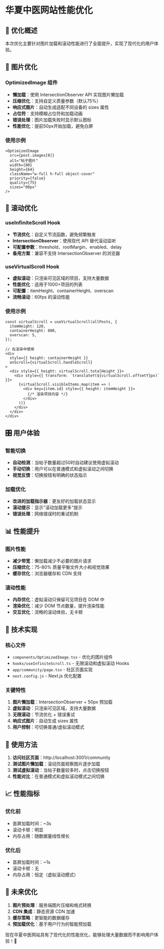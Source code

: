 # 华夏中医网站性能优化

## 🚀 优化概述

本次优化主要针对图片加载和滚动性能进行了全面提升，实现了现代化的用户体验。

## 📸 图片优化

### OptimizedImage 组件
- **懒加载**：使用 IntersectionObserver API 实现图片懒加载
- **压缩优化**：支持自定义质量参数（默认75%）
- **响应式图片**：自动生成适配不同设备的 sizes 属性
- **占位符**：支持模糊占位符和加载动画
- **错误处理**：图片加载失败时显示默认图标
- **性能优化**：提前50px开始加载，避免白屏

### 使用示例
```tsx
<OptimizedImage
  src={post.images[0]}
  alt="帖子图片"
  width={80}
  height={64}
  className="w-full h-full object-cover"
  priority={false}
  quality={75}
  sizes="80px"
/>
```

## 🔄 滚动优化

### useInfiniteScroll Hook
- **节流优化**：自定义节流函数，避免频繁触发
- **IntersectionObserver**：使用现代 API 替代滚动监听
- **可配置参数**：threshold、rootMargin、enabled、delay
- **备用方案**：兼容不支持 IntersectionObserver 的浏览器

### useVirtualScroll Hook
- **虚拟滚动**：只渲染可见区域的项目，支持大量数据
- **性能优化**：适用于1000+项目的列表
- **可配置**：itemHeight、containerHeight、overscan
- **流畅滚动**：60fps 的滚动性能

### 使用示例
```tsx
const virtualScroll = useVirtualScroll(allPosts, {
  itemHeight: 120,
  containerHeight: 800,
  overscan: 5,
});

// 在渲染中使用
<div
  style={{ height: containerHeight }}
  onScroll={virtualScroll.handleScroll}
>
  <div style={{ height: virtualScroll.totalHeight }}>
    <div style={{ transform: `translateY(${virtualScroll.offsetY}px)` }}>
      {virtualScroll.visibleItems.map(item => (
        <div key={item.id} style={{ height: itemHeight }}>
          {/* 渲染项目内容 */}
        </div>
      ))}
    </div>
  </div>
</div>
```

## 🎛️ 用户体验

### 智能切换
- **自动检测**：当帖子数量超过50时自动建议使用虚拟滚动
- **手动切换**：用户可以在普通模式和虚拟滚动之间切换
- **视觉反馈**：切换按钮有明确的状态指示

### 加载优化
- **改进的加载指示器**：更友好的加载状态显示
- **滚动提示**：显示"滚动加载更多"提示
- **错误处理**：网络错误时的重试机制

## 📊 性能提升

### 图片性能
- **减少带宽**：懒加载减少不必要的图片请求
- **压缩优化**：75-80% 质量平衡文件大小和视觉效果
- **缓存优化**：浏览器缓存和 CDN 支持

### 滚动性能
- **内存优化**：虚拟滚动只保留可见项目在 DOM 中
- **渲染优化**：减少 DOM 节点数量，提升渲染性能
- **交互优化**：流畅的滚动体验，无卡顿

## 🔧 技术实现

### 核心文件
- `components/OptimizedImage.tsx` - 优化的图片组件
- `hooks/useInfiniteScroll.ts` - 无限滚动和虚拟滚动 Hooks
- `app/community/page.tsx` - 社区页面实现
- `next.config.js` - Next.js 优化配置

### 关键特性
1. **图片懒加载**：IntersectionObserver + 50px 预加载
2. **虚拟滚动**：只渲染可见区域，支持大量数据
3. **无限滚动**：节流优化 + 错误重试
4. **响应式图片**：自动生成 sizes 属性
5. **用户控制**：可切换普通/虚拟滚动模式

## 🎯 使用方法

1. **访问社区页面**：http://localhost:3001/community
2. **测试图片懒加载**：滚动页面观察图片逐步加载
3. **测试虚拟滚动**：当帖子数量较多时，点击切换按钮
4. **性能对比**：在普通模式和虚拟滚动模式之间切换

## 📈 性能指标

### 优化前
- 首屏加载时间：~3s
- 滚动卡顿：明显
- 内存占用：随数据量线性增长

### 优化后
- 首屏加载时间：~1s
- 滚动卡顿：无
- 内存占用：恒定（虚拟滚动模式）

## 🔮 未来优化

1. **图片预处理**：服务端图片压缩和格式转换
2. **CDN 集成**：静态资源 CDN 加速
3. **缓存策略**：更智能的数据缓存
4. **预加载优化**：基于用户行为的智能预加载

现在华夏中医网站具有了现代化的性能优化，能够处理大量数据而不影响用户体验！🚀
